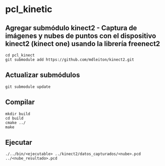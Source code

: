 pcl_kinetic
===========


Agregar submódulo kinect2 - Captura de imágenes y nubes de puntos con el dispositivo kinect2 (kinect one) usando la librería freenect2  
-------------------------

	cd pcl_kinect
	git submodule add https://github.com/mdleiton/kinect2.git

Actualizar submódulos
---------------------

	git submodule update


Compilar
--------

	mkdir build
    cd build
	cmake ../
    make


Ejecutar 
--------
	./../bin/<ejecutable> ../kinect2/datos_capturados/<nube>.pcd  ../<nube_resultado>.pcd
